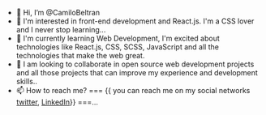 - 👋 Hi, I’m @CamiloBeltran
- 👀 I'm interested in front-end development and React.js. I'm a CSS lover and I never stop learning...
- 🌱 I'm currently learning Web Development, I'm excited about technologies like React.js, CSS, SCSS, JavaScript and all the technologies that make the web great.
- 💞️ I am looking to collaborate in open source web development projects and all those projects that can improve my experience and development skills..
- 📫 How to reach me?
        ===  {{ you can reach me on my social networks [twitter](https://twitter.com/CamiloBeltran), [LinkedIn](https://www.linkedin.com/in/camilobeltran24/)}} ===...

<!---
CamiloBeltran24/CamiloBeltran24 is a ✨ special ✨ repository because its `README.md` (this file) appears on your GitHub profile.
You can click the Preview link to take a look at your changes.
--->
